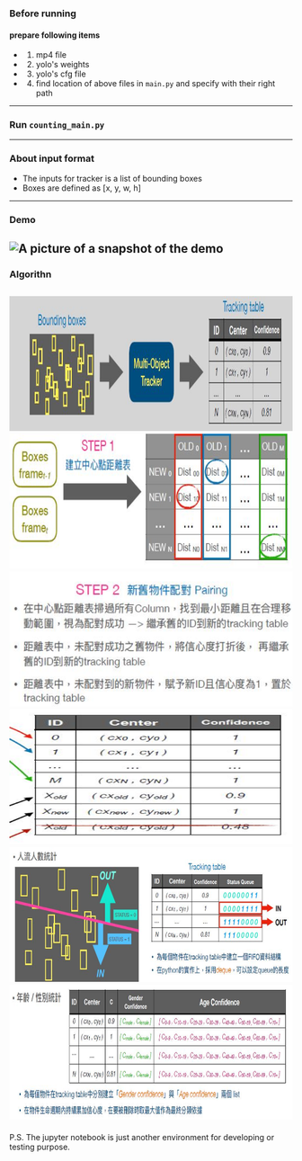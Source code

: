 ### Before running
#### prepare following items
* 1. mp4 file
* 2. yolo's weights
* 3. yolo's cfg file
* 4. find location of above files in `main.py` and specify with their right path
---
### Run `counting_main.py`
---
### About input format
* The inputs for tracker is a list of bounding boxes
* Boxes are defined as [x, y, w, h]
---
### Demo
![A picture of a snapshot of the demo](https://i.imgur.com/cldZbR7.jpg)
---
### Algorithn
<img src="https://github.com/erichsiao1106/MOT_peoplecounting/blob/main/t1.JPG" width="720" height="240" /><br>
<img src="https://github.com/erichsiao1106/MOT_peoplecounting/blob/main/t2.JPG" width="720" height="240" /><br>
<img src="https://github.com/erichsiao1106/MOT_peoplecounting/blob/main/t3.JPG" width="720" height="240" /><br>
<img src="https://github.com/erichsiao1106/MOT_peoplecounting/blob/main/t4.JPG" width="560" height="240" /><br>
<img src="https://github.com/erichsiao1106/MOT_peoplecounting/blob/main/t5.JPG" width="720" height="240" /><br>
<img src="https://github.com/erichsiao1106/MOT_peoplecounting/blob/main/t6.JPG" width="720" height="240" /><br>
---
P.S. The jupyter notebook is just another environment for developing or testing purpose.
